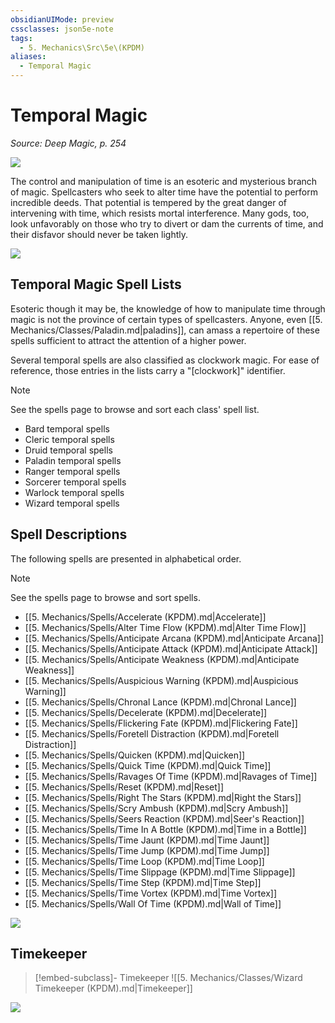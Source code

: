```yaml
---
obsidianUIMode: preview
cssclasses: json5e-note
tags:
  - 5. Mechanics\Src\5e\(KPDM)
aliases:
  - Temporal Magic
---
```

# Temporal Magic
*Source: Deep Magic, p. 254* 

![](https://raw.githubusercontent.com/TheGiddyLimit/homebrew/master/_img/KPDM/full/001-0874.webp#center)

The control and manipulation of time is an esoteric and mysterious branch of magic. Spellcasters who seek to alter time have the potential to perform incredible deeds. That potential is tempered by the great danger of intervening with time, which resists mortal interference. Many gods, too, look unfavorably on those who try to divert or dam the currents of time, and their disfavor should never be taken lightly.

![](https://raw.githubusercontent.com/TheGiddyLimit/homebrew/master/_img/KPDM/0090.webp#center)

## Temporal Magic Spell Lists

Esoteric though it may be, the knowledge of how to manipulate time through magic is not the province of certain types of spellcasters. Anyone, even [[5. Mechanics/Classes/Paladin.md\|paladins]], can amass a repertoire of these spells sufficient to attract the attention of a higher power.

Several temporal spells are also classified as clockwork magic. For ease of reference, those entries in the lists carry a "[clockwork]" identifier.

> [!note]
> See the spells page to browse and sort each class' spell list.

- Bard temporal spells  
- Cleric temporal spells  
- Druid temporal spells  
- Paladin temporal spells  
- Ranger temporal spells  
- Sorcerer temporal spells  
- Warlock temporal spells  
- Wizard temporal spells  

## Spell Descriptions

The following spells are presented in alphabetical order.

> [!note]
> See the spells page to browse and sort spells.

- [[5. Mechanics/Spells/Accelerate (KPDM).md\|Accelerate]]  
- [[5. Mechanics/Spells/Alter Time Flow (KPDM).md\|Alter Time Flow]]  
- [[5. Mechanics/Spells/Anticipate Arcana (KPDM).md\|Anticipate Arcana]]  
- [[5. Mechanics/Spells/Anticipate Attack (KPDM).md\|Anticipate Attack]]  
- [[5. Mechanics/Spells/Anticipate Weakness (KPDM).md\|Anticipate Weakness]]  
- [[5. Mechanics/Spells/Auspicious Warning (KPDM).md\|Auspicious Warning]]  
- [[5. Mechanics/Spells/Chronal Lance (KPDM).md\|Chronal Lance]]  
- [[5. Mechanics/Spells/Decelerate (KPDM).md\|Decelerate]]  
- [[5. Mechanics/Spells/Flickering Fate (KPDM).md\|Flickering Fate]]  
- [[5. Mechanics/Spells/Foretell Distraction (KPDM).md\|Foretell Distraction]]  
- [[5. Mechanics/Spells/Quicken (KPDM).md\|Quicken]]  
- [[5. Mechanics/Spells/Quick Time (KPDM).md\|Quick Time]]  
- [[5. Mechanics/Spells/Ravages Of Time (KPDM).md\|Ravages of Time]]  
- [[5. Mechanics/Spells/Reset (KPDM).md\|Reset]]  
- [[5. Mechanics/Spells/Right The Stars (KPDM).md\|Right the Stars]]  
- [[5. Mechanics/Spells/Scry Ambush (KPDM).md\|Scry Ambush]]  
- [[5. Mechanics/Spells/Seers Reaction (KPDM).md\|Seer's Reaction]]  
- [[5. Mechanics/Spells/Time In A Bottle (KPDM).md\|Time in a Bottle]]  
- [[5. Mechanics/Spells/Time Jaunt (KPDM).md\|Time Jaunt]]  
- [[5. Mechanics/Spells/Time Jump (KPDM).md\|Time Jump]]  
- [[5. Mechanics/Spells/Time Loop (KPDM).md\|Time Loop]]  
- [[5. Mechanics/Spells/Time Slippage (KPDM).md\|Time Slippage]]  
- [[5. Mechanics/Spells/Time Step (KPDM).md\|Time Step]]  
- [[5. Mechanics/Spells/Time Vortex (KPDM).md\|Time Vortex]]  
- [[5. Mechanics/Spells/Wall Of Time (KPDM).md\|Wall of Time]]  

![](https://raw.githubusercontent.com/TheGiddyLimit/homebrew/master/_img/KPDM/full/001-0897.webp#center)

## Timekeeper

> [!embed-subclass]- Timekeeper
> ![[5. Mechanics/Classes/Wizard Timekeeper (KPDM).md\|Timekeeper]]

![](https://raw.githubusercontent.com/TheGiddyLimit/homebrew/master/_img/KPDM/0091.webp#center)
